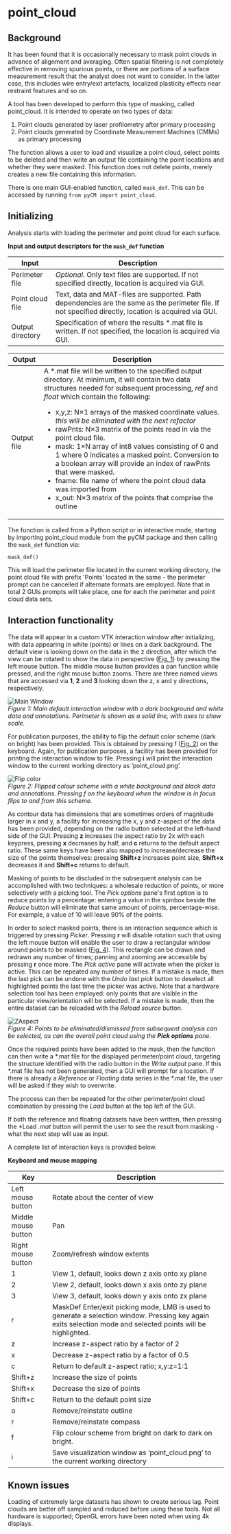 # point_cloud

## Background
It has been found that it is occasionally necessary to mask point clouds in advance of alignment and averaging. Often spatial filtering is not completely effective in removing spurious points, or there are portions of a surface measurement result that the analyst does not want to consider. In the latter case, this includes wire entry/exit artefacts, localized plasticity effects near restraint features and so on.

A tool has been developed to perform this type of masking, called point_cloud. It is intended to operate on two types of data:

1. Point clouds generated by laser profilometry after primary processing
2. Point clouds generated by Coordinate Measurement Machines (CMMs) as primary processing

The function allows a user to load and visualize a point cloud, select points to be deleted and then write an output file containing the point locations and whether they were masked. This function does not delete points, merely creates a new file containing this information.

There is one main GUI-enabled function, called `mask_def`. This can be accessed by running `from pyCM import point_cloud`.

## Initializing
Analysis starts with loading the perimeter and point cloud for each surface.

**Input and output descriptors for the `mask_def` function**

Input | Description
---  |---
Perimeter file |	*Optional*. Only text files are supported. If not specified directly, location is acquired via GUI.
Point cloud file |	Text, data and MAT-files are supported. Path dependencies are the same as the perimeter file. If not specified directly, location is acquired via GUI.
Output directory |	Specification of where the results *.mat file is written. If not specified, the location is acquired via GUI.

Output | Description
---  |---
Output file	| A *.mat file will be written to the specified output directory. At minimum, it will contain two data structures needed for subsequent processing, *ref* and *float* which contain the following:<ul><li>x,y,z: N×1 arrays of the masked coordinate values. *this will be eliminated with the next refactor*</li><li>rawPnts: N×3 matrix of the points read in via the point cloud file.</li><li>mask: 1×N array of int8 values consisting of 0 and 1 where 0 indicates a masked point. Conversion to a boolean array will provide an index of rawPnts that were masked.</li><li>fname: file name of where the point cloud data was imported from </li><li>x_out: N×3 matrix of the points that comprise the outline</li></ul> 

The function is called from a Python script or in interactive mode, starting by importing point_cloud module from the pyCM package and then calling the `mask_def` function via: 
~~~
mask_def()
~~~
This will load the perimeter file located in the current working directory, the point cloud file with prefix 'Points' located in the same - the perimeter prompt can be cancelled if alternate formats are employed. Note that in total 2 GUIs prompts will take place, one for each the perimeter and point cloud data sets.

##  Interaction functionality
The data will appear in a custom VTK interaction window after initializing, with data appearing in white (points) or lines on a dark background. The default view is looking down on the data in the z direction, after which the view can be rotated to show the data in perspective ([Fig. 1](#fig1)) by pressing the left mouse button. The middle mouse button provides a pan function while pressed, and the right mouse button zooms. There are three named views that are accessed via **1**, **2** and **3** looking down the z, x and y directions, respectively. 

<span>![<span>Main Window</span>](images/point_cloud_m.png)</span>  
*<a name="fig1"></a> Figure 1: Main default interaction window with a dark background and white data and annotations. Perimeter is shown as a solid line, with axes to show scale.*

For publication purposes, the ability to flip the default color scheme (dark on bright) has been provided. This is obtained by pressing f ([Fig. 2](#fig2)) on the keyboard. Again, for publication purposes, a facility has been provided for printing the interaction window to file. Pressing **i** will print the interaction window to the current working directory as ’point_cloud.png’.

<span>![<span>Flip color</span>](images/point_cloud_f.png)</span>  
*<a name="fig2"></a> Figure 2: Flipped colour scheme with a white background and black data and annotations. Pressing f on the keyboard when the window is in focus flips to and from this scheme.*

As contour data has dimensions that are sometimes orders of magnitude larger in x and y, a facility for increasing the x, y and z-aspect of the data has been provided, depending on the radio button selected at the left-hand side of the GUI. Pressing **z** increases the aspect ratio by 2x with each keypress, pressing **x** decreases by half, and **c** returns to the default aspect ratio. These same keys have been also mapped to increase/decrease the size of the points themselves: pressing **Shift+z** increases point size, **Shift+x** decreases it and **Shift+c** returns to default.

Masking of points to be discluded in the subsequent analysis can be accomplished with two techniques: a wholesale reduction of points, or more selectively with a picking tool. The *Pick options* pane's first option is to reduce points by a percentage: entering a value in the spinbox beside the *Reduce* button will eliminate that same amount of points, percentage-wise. For example, a value of 10 will leave 90% of the points.

In order to select masked points, there is an interaction sequence which is triggered by pressing *Picker*. Pressing **r** will disable rotation such that using the left mouse button will enable the user to draw a rectangular window around points to be masked ([Fig. 4](#fig4)). This rectangle can be drawn and redrawn any number of times; panning and zooming are accessible by pressing **r** once more. The *Pick active* pane will activate when the picker is active. This can be repeated any number of times. If a mistake is made, then the last pick can be undone with the *Undo last pick* button to deselect all highlighted points the last time the picker was active. Note that a hardware selection tool has been employed: only points that are visible in the particular view/orientation will be selected. If a mistake is made, then the entire dataset can be reloaded with the *Reload source* button.

<span>![<span>ZAspect</span>](images/point_cloud_u.png)</span>  
*<a name="fig4"></a> Figure 4: Points to be eliminated/dismissed from subsequent analysis can be selected, as can the overall point cloud using the **Pick options** pane.*

Once the required points have been added to the mask, then the function can then write a *.mat file for the displayed perimeter/point cloud, targeting the structure identified with the radio button in the *Write output* pane. If this *.mat file has not been generated, then a GUI will prompt for a location. If there is already a *Reference* or *Floating* data series in the *.mat file, the user will be asked if they wish to overwrite.

The process can then be repeated for the other perimeter/point cloud combination by pressing the *Load* button at the top left of the GUI.

If both the reference and floating datasets have been written, then pressing the *Load *.mat* button will permit the user to see the result from masking - what the next step will use as input.

A complete list of interaction keys is provided below. 

**Keyboard and mouse mapping**

Key | Description
---  |---
Left mouse button 	|Rotate about the center of view
Middle mouse button 	|Pan
Right mouse button 	|Zoom/refresh window extents
1 	|View 1, default, looks down z axis onto xy plane
2 	|View 2, default, looks down x axis onto zy plane
3 	|View 3, default, looks down y axis onto zx plane
r 	|MaskDef Enter/exit picking mode, LMB is used to generate a selection window. Pressing key again exits selection mode and selected points will be highlighted.
z 	|Increase z-aspect ratio by a factor of 2
x 	|Decrease z-aspect ratio by a factor of 0.5
c 	|Return to default z-aspect ratio; x,y:z=1:1
Shift+z 	|Increase the size of points
Shift+x 	|Decrease the size of points
Shift+c 	|Return to the default point size
o |Remove/reinstate outline
r 	|Remove/reinstate compass
f 	|Flip colour scheme from bright on dark to dark on bright.
i 	|Save visualization window as ’point_cloud.png’ to the current working directory

## Known issues

Loading of extremely large datasets has shown to create serious lag. Point clouds are better off sampled and reduced before using these tools. Not all hardware is supported; OpenGL errors have been noted when using 4k displays. 